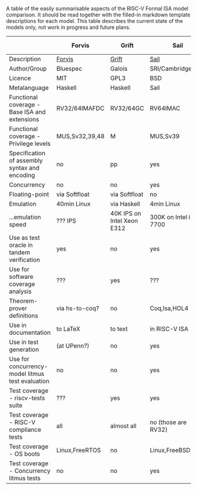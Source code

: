 A table of the easily summarisable aspects of the RISC-V Formal ISA model comparison.  It should be read together with the filled-in markdown template descriptions for each model.  This table describes the current state of the models only, not work in progress and future plans. 

|                                                   | Forvis        | Grift                          | Sail                    | Riscv-semantics     |           | 
| ------------------------------------------------- | ------------- | ------------------------------ | ------------------------| ------------------- | --------- |
| Description                                       | [Forvis](https://github.com/rsnikhil/Temporary_TGISA/blob/master/Forvis.md)    | [Grift](https://github.com/rsnikhil/Temporary_TGISA/blob/master/GRIFT.md)   | [Sail](https://github.com/rsnikhil/Temporary_TGISA/blob/master/Sail.md)                | [Riscv-plv](https://github.com/rsnikhil/Temporary_TGISA/blob/master/riscv-haskell-semantics.md) |           | 
| Author/Group                                      | Bluespec      |Galois                          |SRI/Cambridge            | MIT                 |           |   
| Licence                                           | MIT           |GPL3                            |BSD                      | MIT                 |           |
| Metalanguage                                      | Haskell       |Haskell                         |Sail                     | Haskell             |           |
| Functional coverage - Base ISA and extensions     | RV32/64IMAFDC |RV32/64GC                       |RV64IMAC                 | RV32/64IMAF         |           |
| Functional coverage - Privilege levels            | MUS,Sv32,39,48|M                               |MUS,Sv39                 | Sv39                |           |
| Specification of assembly syntax and encoding     | no            |pp                              |yes                      | no                  |           |
| Concurrency                                       | no            |no                              |yes                      | no                  |           |
| Floating-point                                    | via Softfloat |via Softfloat                   |no                       | Softfloat           |           |
| Emulation                                         | 40min Linux   |via Haskell                     |4min Linux               | ?                   |           |
| ...emulation speed                                | ??? IPS       |40K IPS on Intel Xeon E312      |300K on Intel i7-7700    | 100K on 6700HQ      |           |
| Use as test oracle in tandem verification         | yes           |no                              |yes                      | yes                 |           |
| Use for software coverage analysis                | ???           |yes                             |???                      | ???                 |           |
| Theorem-prover definitions                        | via hs-to-coq?|no                              |Coq,Isa,HOL4             | yes                 |           |
| Use in documentation                              | to LaTeX      |to text                         |in RISC-V ISA            | no                  |           |
| Use in test generation                            | (at UPenn?)   |no                              |yes                      | no                  |           |
| Use for concurrency-model litmus test evaluation  | no            |no                              |yes                      | no                  |           |
| Test coverage - riscv-tests suite                 | ???           |yes                             |yes                      | yes                 |           |
| Test coverage - RISC-V compliance tests           | all           |almost all                      |no (those are RV32)      | yes                 |           |
| Test coverage - OS boots                          | Linux,FreeRTOS|no                              |Linux,FreeBSD,seL4       | Linux               |           |
| Test coverage - Concurrency litmus tests          | no            |no                              |yes                      | no                  |           |

